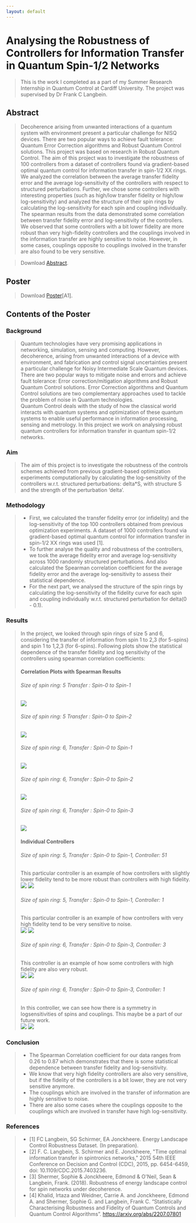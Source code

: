 ```yaml
---
layout: default
---
```

# Analysing the Robustness of Controllers for Information Transfer in Quantum Spin-1/2 Networks
> This is the work I completed as a part of my Summer Research Internship in Quantum Control at Cardiff University. The project was supervised by Dr Frank C Langbein.

<!-- > View on [GitHub](https://github.com/jayantmisra/analysing-robustness-of-controls). -->

## Abstract
> Decoherence arising from unwanted interactions of a quantum system with environment present a particular challenge for NISQ devices. There are two popular ways to achieve fault tolerance: Quantum Error Correction algorithms and Robust Quantum Control solutions. This project was based on research in Robust Quantum Control. The aim of this project was to investigate the robustness of 100 controllers from a dataset of controllers found via gradient-based optimal quantum control for information transfer in spin-1/2 XX rings. We analyzed the correlation between the average transfer fidelity error and the average log-sensitivity of the controllers with respect to structured perturbations. Further, we chose some controllers with interesting properties (such as high/low transfer fidelity or high/low log-sensitivity) and analyzed the structure of their spin rings by calculating the log-sensitivity for each spin and coupling individually. The spearman results from the data demonstrated some correlation between transfer fidelity error and log-sensitivity of the controllers. We observed that some controllers with a bit lower fidelity are more robust than very high-fidelity controllers and the couplings involved in the information transfer are highly sensitive to noise. However, in some cases, couplings opposite to couplings involved in the transfer are also found to be very sensitive.

> Download [Abstract](assets/abstract-pdf.pdf).


## Poster
<!-- > ![Poster](assets/poster-png.png) -->

> <object data="assets/poster-pdf.pdf" type="application/pdf" height="750" width="1000"></object>

> Download [Poster](assets/poster-pdf.pdf)[A1].


## Contents of the Poster

### Background
> Quantum technologies have very promising applications in networking, simulation, sensing and computing. However, decoherence, arising from unwanted interactions of a device with environment, and fabrication and control signal uncertainties present a particular challenge for Noisy Intermediate Scale Quantum devices. There are two popular ways to mitigate noise and errors and achieve fault tolerance: Error correction/mitigation algorithms and Robust Quantum Control solutions. Error Correction algorithms and Quantum Control solutions are two complementary approaches used to tackle the problem of noise in Quantum technologies. <br>
> Quantum Control deals with the study of how the classical world interacts with quantum systems and optimization of these quantum systems to enable useful performance in information processing, sensing and metrology. In this project we work on analysing robust quantum controllers for information transfer in quantum spin-1/2 networks.

### Aim
> The aim of this project is to investigate the robustness of the controls schemes achieved from previous gradient-based optimization experiments computationally by calculating the log-sensitivity of the controllers w.r.t. structured perturbations: delta*S, with structure S and the strength of the perturbation ‘delta’.

### Methodology
> - First, we calculated the transfer fidelity error (or infidelity) and the log-sensitivity of the top 100 controllers obtained from previous optimization experiments. A dataset of 1000 controllers found via gradient-based optimal quantum control for information transfer in spin-1/2 XX rings was used [1].
> - To further analyse the quality and robustness of the controllers, we took the average fidelity error and average log-sensitivity across 1000 randomly structured perturbations. And also calculated the Spearman correlation coefficient for the average fidelity error and the average log-sensitivity to assess their statistical dependence.
> - For the next part, we analysed the structure of the spin rings by calculating the log-sensitivity of the fidelity curve for each spin and coupling individually w.r.t. structured perturbation for delta(0 - 0.1).

### Results
> In the project, we looked through spin rings of size 5 and 6, considering the transfer of information from spin 1 to 2,3 (for 5-spins) and spin 1 to 1,2,3 (for 6-spins). Following plots show the statistical dependence of the transfer fidelity and log sensitivity of the controllers using spearman correlation coefficients:<br>
> #### Correlation Plots with Spearman Results <br>
> ###### Size of spin ring: 5 Transfer : Spin-0 to Spin-1 <br>
> ![](assets/results/501.png)
> ###### Size of spin ring: 5 Transfer : Spin-0 to Spin-2 <br>
> ![](assets/results/502.png)
> ###### Size of spin ring: 6, Transfer : Spin-0 to Spin-1 <br>
> ![](assets/results/601.png)
> ###### Size of spin ring: 6, Transfer : Spin-0 to Spin-2 <br>
> ![](assets/results/602.png)
> ###### Size of spin ring: 6, Transfer : Spin-0 to Spin-3 <br>
> ![](assets/results/603.png)
> #### Individual Controllers <br>
> ###### Size of spin ring: 5, Transfer : Spin-0 to Spin-1, Controller: 51 <br>
> This particular controller is an example of how controllers with slightly lower fidelity tend to be more robust than controllers with high fidelity.
> <br>
> ![](assets/results/50151.png) ![](assets/results/50151s.png)
> ###### Size of spin ring: 5, Transfer : Spin-0 to Spin-1, Controller: 1 <br>
> This particular controller is an example of how controllers with very high fidelity tend to be very sensitive to noise.
> <br>
> ![](assets/results/50101.png) ![](assets/results/50101s.png)
> ###### Size of spin ring: 6, Transfer : Spin-0 to Spin-3, Controller: 3 <br>
> This controller is an example of how some controllers with high fidelity are also very robust.
> <br>
> ![](assets/results/60303.png) ![](assets/results/60303s.png)
> ###### Size of spin ring: 6, Transfer : Spin-0 to Spin-3, Controller: 1 <br>
> In this controller, we can see how there is a symmetry in logsensitivities of spins and couplings. This maybe be a part of our future work.
> <br>
> ![](assets/results/60301.png) ![](assets/results/60301s.png)


### Conclusion
> - The Spearman Correlation coefficient for our data ranges from 0.26 to 0.87 which demonstrates that there is some statistical dependence between transfer fidelity and log-sensitivity. 
> - We know that very high fidelity controllers are also very sensitive, but if the fidelity of the controllers is a bit lower, they are not very sensitive anymore.
> - The couplings which are involved in the transfer of information are highly sensitive to noise.
> - There are also some cases where the couplings opposite to the couplings which are involved in transfer have high log-sensitivity. 

### References
> - [1] FC Langbein, SG Schirmer, EA Jonckheere. Energy Landscape Control Robustness Dataset. (In preparation). 
> - [2] F. C. Langbein, S. Schirmer and E. Jonckheere, "Time optimal information transfer in spintronics networks," 2015 54th IEEE Conference on Decision and Control (CDC), 2015, pp. 6454-6459, doi: 10.1109/CDC.2015.7403236.
> - [3] Shermer, Sophie & Jonckheere, Edmond & O'Neil, Sean & Langbein, Frank. (2018). Robustness of energy landscape control for spin networks under decoherence.
> - [4] Khalid, Irtaza and Weidner, Carrie A. and Jonckheere, Edmond A. and Shermer, Sophie G. and Langbein, Frank C. “Statistically Characterising Robustness and Fidelity of Quantum Controls and Quantum Control Algorithms”. https://arxiv.org/abs/2207.07801
